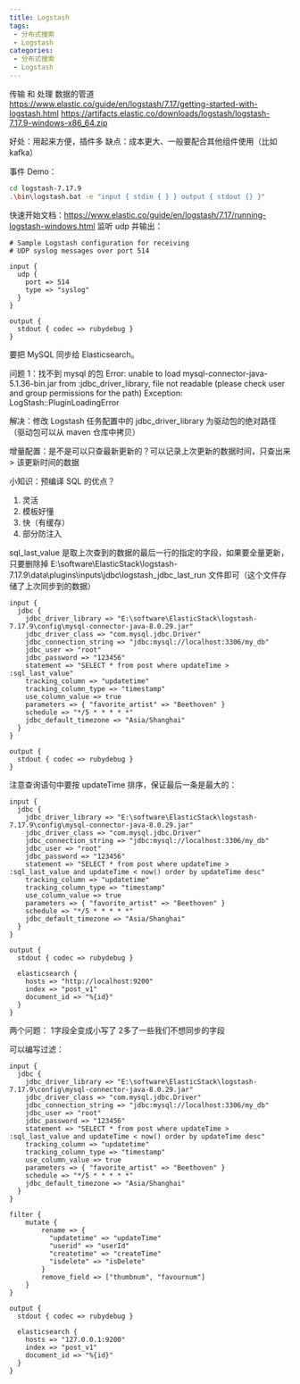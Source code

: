 ```yaml
---
title: Logstash
tags:
 - 分布式搜索
 - Logstash
categories: 
 - 分布式搜索
 - Logstash
---
```




传输 和 处理 数据的管道
https://www.elastic.co/guide/en/logstash/7.17/getting-started-with-logstash.html
https://artifacts.elastic.co/downloads/logstash/logstash-7.17.9-windows-x86_64.zip

好处：用起来方便，插件多
缺点：成本更大、一般要配合其他组件使用（比如 kafka）

事件 Demo：

~~~bash
cd logstash-7.17.9
.\bin\logstash.bat -e "input { stdin { } } output { stdout {} }"
~~~

快速开始文档：https://www.elastic.co/guide/en/logstash/7.17/running-logstash-windows.html
监听 udp 并输出：

~~~nginx
# Sample Logstash configuration for receiving
# UDP syslog messages over port 514

input {
  udp {
    port => 514
    type => "syslog"
  }
}

output {
  stdout { codec => rubydebug }
}
~~~

要把 MySQL 同步给 Elasticsearch。

问题 1：找不到 mysql 的包
Error: unable to load mysql-connector-java-5.1.36-bin.jar from :jdbc_driver_library, file not readable (please check user and group permissions for the path)
  Exception: LogStash::PluginLoadingError

解决：修改 Logstash 任务配置中的 jdbc_driver_library 为驱动包的绝对路径（驱动包可以从 maven 仓库中拷贝）

增量配置：是不是可以只查最新更新的？可以记录上次更新的数据时间，只查出来 > 该更新时间的数据

小知识：预编译 SQL 的优点？

1. 灵活
2. 模板好懂
3. 快（有缓存）
4. 部分防注入

sql_last_value 是取上次查到的数据的最后一行的指定的字段，如果要全量更新，只要删除掉 E:\software\ElasticStack\logstash-7.17.9\data\plugins\inputs\jdbc\logstash_jdbc_last_run 文件即可（这个文件存储了上次同步到的数据）

~~~nginx
input {
  jdbc {
    jdbc_driver_library => "E:\software\ElasticStack\logstash-7.17.9\config\mysql-connector-java-8.0.29.jar"
    jdbc_driver_class => "com.mysql.jdbc.Driver"
    jdbc_connection_string => "jdbc:mysql://localhost:3306/my_db"
    jdbc_user => "root"
    jdbc_password => "123456"
    statement => "SELECT * from post where updateTime > :sql_last_value"
    tracking_column => "updatetime"
    tracking_column_type => "timestamp"
    use_column_value => true
    parameters => { "favorite_artist" => "Beethoven" }
    schedule => "*/5 * * * * *"
    jdbc_default_timezone => "Asia/Shanghai"
  }
}

output {
  stdout { codec => rubydebug }
}
~~~

注意查询语句中要按 updateTime 排序，保证最后一条是最大的：

~~~nginx
input {
  jdbc {
    jdbc_driver_library => "E:\software\ElasticStack\logstash-7.17.9\config\mysql-connector-java-8.0.29.jar"
    jdbc_driver_class => "com.mysql.jdbc.Driver"
    jdbc_connection_string => "jdbc:mysql://localhost:3306/my_db"
    jdbc_user => "root"
    jdbc_password => "123456"
    statement => "SELECT * from post where updateTime > :sql_last_value and updateTime < now() order by updateTime desc"
    tracking_column => "updatetime"
    tracking_column_type => "timestamp"
    use_column_value => true
    parameters => { "favorite_artist" => "Beethoven" }
    schedule => "*/5 * * * * *"
    jdbc_default_timezone => "Asia/Shanghai"
  }
}

output {
  stdout { codec => rubydebug }

  elasticsearch {
    hosts => "http://localhost:9200"
    index => "post_v1"
    document_id => "%{id}"
  }
}
~~~

两个问题：
1字段全变成小写了
2多了一些我们不想同步的字段

可以编写过滤：

~~~nginx
input {
  jdbc {
    jdbc_driver_library => "E:\software\ElasticStack\logstash-7.17.9\config\mysql-connector-java-8.0.29.jar"
    jdbc_driver_class => "com.mysql.jdbc.Driver"
    jdbc_connection_string => "jdbc:mysql://localhost:3306/my_db"
    jdbc_user => "root"
    jdbc_password => "123456"
    statement => "SELECT * from post where updateTime > :sql_last_value and updateTime < now() order by updateTime desc"
    tracking_column => "updatetime"
    tracking_column_type => "timestamp"
    use_column_value => true
    parameters => { "favorite_artist" => "Beethoven" }
    schedule => "*/5 * * * * *"
    jdbc_default_timezone => "Asia/Shanghai"
  }
}

filter {
    mutate {
        rename => {
          "updatetime" => "updateTime"
          "userid" => "userId"
          "createtime" => "createTime"
          "isdelete" => "isDelete"
        }
        remove_field => ["thumbnum", "favournum"]
    }
}

output {
  stdout { codec => rubydebug }

  elasticsearch {
    hosts => "127.0.0.1:9200"
    index => "post_v1"
    document_id => "%{id}"
  }
}
~~~

